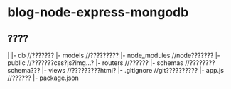 # blog-node-express-mongodb

## ????
|
|- db    //???????
|- models    //?????????
|- node_modules     //node???????
|- public   //???????css?js?img...?
|- routers  //??????
|- schemas  //????????schema???
|- views    //?????????html?
|- .gitignore   //git??????????
|- app.js   //??????
|- package.json

